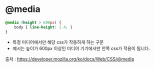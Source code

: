 # @media

```css
@media (height > 600px) {
    body { line-height: 1.4; }
}
```

- 특정 미디어에서만 해당 css가 작동하게 하는 구문
- 예시는 높이가 600px 이상인 미디어 기기에서만 안쪽 css가 적용이 됩니다.



출처 : https://developer.mozilla.org/ko/docs/Web/CSS/@media
